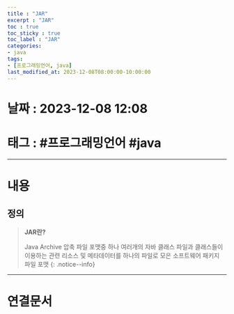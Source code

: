 ```yaml
---
title : "JAR"
excerpt : "JAR"
toc : true
toc_sticky : true
toc_label : "JAR"
categories:
- java
tags:
- [프로그래밍언어, java]
last_modified_at: 2023-12-08T08:00:00-10:00:00
---
```


# 날짜 : 2023-12-08 12:08

# 태그 : #프로그래밍언어 #java
---

# 내용

## 정의
> **JAR란?**
>
> Java Archive
> 압축 파일 포맷중 하나
> 여러개의 자바 클래스 파일과 클래스들이 이용하는 관련 리소스 및 메타데이터를 하나의 파일로 모은 소프트웨어 패키지 파일 포맷
{: .notice--info}

---

# 연결문서
